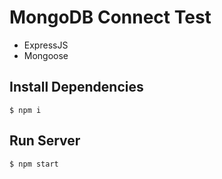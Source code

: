 # MongoDB Connect Test

- ExpressJS
- Mongoose

## Install Dependencies

```
$ npm i
```

## Run Server

```
$ npm start
```
